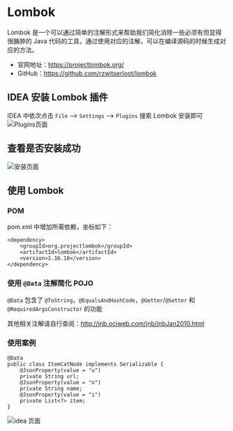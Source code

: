 # Lombok
Lombok 是一个可以通过简单的注解形式来帮助我们简化消除一些必须有但显得很臃肿的 Java 代码的工具，通过使用对应的注解，可以在编译源码的时候生成对应的方法。

- 官网地址：https://projectlombok.org/
- GitHub：https://github.com/rzwitserloot/lombok

## IDEA 安装 Lombok 插件
IDEA 中依次点击 `File` --> `Settings` --> `Plugins` 搜索 Lombok 安装即可
![Plugins页面](https://raw.githubusercontent.com/lll124/document/master/static/zh/java/tools/63-001.png)
## 查看是否安装成功
![安装页面](https://raw.githubusercontent.com/lll124/document/master/static/zh/java/tools/63-002.png)

## 使用 Lombok
### POM
pom.xml 中增加所需依赖，坐标如下：
```
<dependency>
    <groupId>org.projectlombok</groupId>
    <artifactId>lombok</artifactId>
    <version>1.16.18</version>
</dependency>
```
### 使用 `@Data` 注解简化 POJO

`@Data` 包含了 `@ToString`，`@EqualsAndHashCode`，`@Getter`/`@Setter` 和 `@RequiredArgsConstructor` 的功能

其他相关注解请自行查阅：http://jnb.ociweb.com/jnb/jnbJan2010.html

### 使用案例
```
@Data
public class ItemCatNode implements Serializable {
    @JsonProperty(value = "u")
    private String url;
    @JsonProperty(value = "n")
    private String name;
    @JsonProperty(value = "i")
    private List<?> item;
}
```
![idea 页面](https://raw.githubusercontent.com/lll124/document/master/static/zh/java/tools/63-003.png)